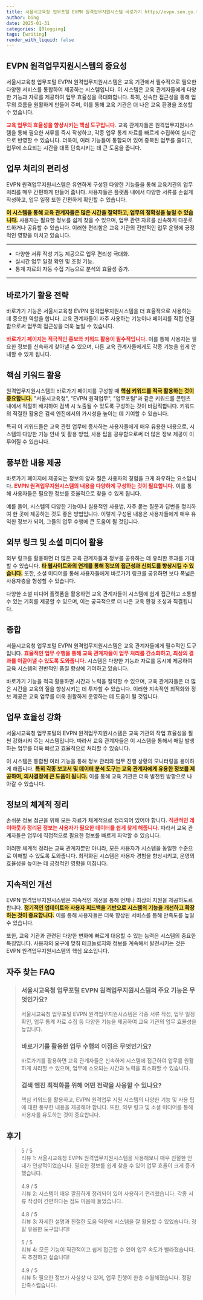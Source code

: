 ```yaml
---
title: 서울시교육청 업무포털 EVPN 원격업무지원시스템 바로가기 https//evpn.sen.go.kr 신속한 접근
author: bing
date: 2025-01-31
categories: [Blogging]
tags: [writing]
render_with_liquid: false
---
```



<h2 id='EVPN_원격업무지원시스템의_중요성'>EVPN 원격업무지원시스템의 중요성</h2>

<p>서울시교육청 업무포털 EVPN 원격업무지원시스템은 교육 기관에서 필수적으로 필요한 다양한 서비스를 통합하여 제공하는 시스템입니다. 이 시스템은 교육 관계자들에게 다양한 기능과 자료를 제공하여 업무 효율성을 극대화합니다. 특히, 신속한 접근성을 통해 업무의 흐름을 원활하게 만들어 주며, 이를 통해 교육 기관은 더 나은 교육 환경을 조성할 수 있습니다.</p>

<p><b><span style="color: #ee2323;">교육 업무의 효율성을 향상시키는 핵심 도구입니다.</span></b> 교육 관계자들은 원격업무지원시스템을 통해 필요한 서류를 즉시 작성하고, 각종 업무 통계 자료를 빠르게 수집하여 실시간으로 반영할 수 있습니다. 더욱이, 여러 기능들이 통합되어 있어 중복된 업무를 줄이고, 업무에 소요되는 시간을 대폭 단축시키는 데 큰 도움을 줍니다.</p>

<h2 id='업무_처리의_편리성'>업무 처리의 편리성</h2>

<p>EVPN 원격업무지원시스템은 유연하게 구성된 다양한 기능들을 통해 교육기관의 업무 처리를 매우 간편하게 만들어 줍니다. 사용자들은 플랫폼 내에서 다양한 서류를 손쉽게 작성하고, 업무 일정 또한 간편하게 확인할 수 있습니다.</p>

<p><b><span style="background-color: #ffe066;">이 시스템을 통해 교육 관계자들은 많은 시간을 절약하고, 업무의 정확성을 높일 수 있습니다.</span></b> 사용자는 필요한 정보를 쉽게 찾을 수 있으며, 업무 관련 자료를 신속하게 다운로드하거나 공유할 수 있습니다. 이러한 편리함은 교육 기관의 전반적인 업무 운영에 긍정적인 영향을 미치고 있습니다.</p>

<hr />

<ul>
    <li>다양한 서류 작성 기능 제공으로 업무 편리성 극대화.</li>
    <li>실시간 업무 일정 확인 및 조정 기능.</li>
    <li>통계 자료의 자동 수집 기능으로 분석의 효율성 증가.</li>
</ul>

<hr />

<h2 id='바로가기_활용'>바로가기 활용 전략</h2>

<p>바로가기 기능은 서울시교육청 EVPN 원격업무지원시스템을 더 효율적으로 사용하는 데 중요한 역할을 합니다. 교육 관계자들이 자주 사용하는 기능이나 페이지를 직접 연결함으로써 업무의 접근성을 더욱 높일 수 있습니다.</p>

<p><b><span style="color: #ee2323;">바로가기 페이지는 적극적인 홍보와 키워드 활용이 필수적입니다.</span></b> 이를 통해 사용자는 필요한 정보를 신속하게 찾아낼 수 있으며, 다른 교육 관계자들에게도 각종 기능을 쉽게 안내할 수 있게 됩니다.</p>

<h2 id='핵심_키워드_활용'>핵심 키워드 활용</h2>

<p>원격업무지원시스템의 바로가기 페이지를 구성할 때 <b><span style="background-color: #ffe066;">핵심 키워드를 적극 활용하는 것이 중요합니다.</span></b> "서울시교육청", "EVPN 원격업무", "업무포털"과 같은 키워드를 콘텐츠 내에서 적절히 배치하여 검색 시 노출될 수 있도록 구성하는 것이 바람직합니다. 키워드의 적절한 활용은 검색 엔진에서의 가시성을 높이는 데 기여할 수 있습니다.</p>

<p>특히 이 키워드들은 교육 관련 업무에 종사하는 사용자들에게 매우 유용한 내용으로, 시스템의 다양한 기능 안내 및 활용 방법, 사용 팁을 공유함으로써 더 많은 정보 제공이 이루어질 수 있습니다.</p>

<h2 id='풍부한_내용_제공'>풍부한 내용 제공</h2>

<p>바로가기 페이지에 제공되는 정보의 양과 질은 사용자의 경험을 크게 좌우하는 요소입니다. <b><span style="color: #ee2323;">EVPN 원격업무지원시스템의 내용을 다양하게 구성하는 것이 필요합니다.</span></b> 이를 통해 사용자들은 필요한 정보를 효율적으로 찾을 수 있게 됩니다.</p>

<p>예를 들어, 시스템의 다양한 기능이나 실용적인 사용법, 자주 묻는 질문과 답변을 정리하여 한 곳에 제공하는 것도 좋은 방법입니다. 이렇게 구성된 내용은 사용자들에게 매우 유익한 정보가 되어, 그들의 업무 수행에 큰 도움이 될 것입니다.</p>

<h2 id='외부_링크_활용'>외부 링크 및 소셜 미디어 활용</h2>

<p>외부 링크를 활용하면 더 많은 교육 관계자들과 정보를 공유하는 데 유리한 효과를 기대할 수 있습니다. <b><span style="background-color: #ffe066;">타 웹사이트와의 연계를 통해 정보의 접근성과 신뢰도를 향상시킬 수 있습니다.</span></b> 또한, 소셜 미디어를 통해 사용자들에게 바로가기 링크를 공유하면 보다 폭넓은 사용자층을 형성할 수 있습니다.</p>

<p>다양한 소셜 미디어 플랫폼을 활용하면 교육 관계자들이 시스템에 쉽게 접근하고 소통할 수 있는 기회를 제공할 수 있으며, 이는 궁극적으로 더 나은 교육 환경 조성과 직결됩니다.</p>

<h2 id='종합'>종합</h2>

<p>서울시교육청 업무포털 EVPN 원격업무지원시스템은 교육 관계자들에게 필수적인 도구입니다. <b><span style="color: #ee2323;">효율적인 업무 수행을 통해 교육 관계자들이 업무 처리를 간소화하고, 최상의 결과를 이끌어낼 수 있도록 도와줍니다.</span></b> 시스템은 다양한 기능과 자료를 동시에 제공하여 교육 시스템의 전반적인 품질 향상에 기여하고 있습니다.</p>

<p>바로가기 기능을 적극 활용하면 시간과 노력을 절약할 수 있으며, 교육 관계자들은 더 많은 시간을 교육의 질을 향상시키는 데 투자할 수 있습니다. 이러한 지속적인 최적화와 정보 제공은 교육 업무를 더욱 원활하게 운영하는 데 도움이 될 것입니다.</p>

<h2 id='업무_효율성_강화'>업무 효율성 강화</h2>

<p>서울시교육청 업무포털의 EVPN 원격업무지원시스템은 교육 기관의 작업 효율성을 훨씬 강화시켜 주는 시스템입니다. 따라서 교육 관계자들은 이 시스템을 통해서 매일 발생하는 업무를 더욱 빠르고 효율적으로 처리할 수 있습니다.</p>

<p>이 시스템은 통합된 여러 기능을 통해 정보 관리와 업무 진행 상황의 모니터링을 용이하게 해줍니다. <b><span style="background-color: #ffe066;">특히 각종 보고서 및 데이터 분석 도구는 교육 관계자에게 유용한 정보를 제공하여, 의사결정에 큰 도움이 됩니다.</span></b> 이를 통해 교육 기관은 더욱 발전된 방향으로 나아갈 수 있습니다.</p>

<h2 id='정보의_체계적_정리'>정보의 체계적 정리</h2>

<p>손쉬운 정보 접근을 위해 모든 자료가 체계적으로 정리되어 있어야 합니다. <b><span style="color: #ee2323;">직관적인 레이아웃과 정리된 정보는 사용자가 필요한 데이터를 쉽게 찾게 해줍니다.</span></b> 따라서 교육 관계자들은 업무에 직접적으로 필요한 정보를 빠르게 파악할 수 있습니다.</p>

<p>이러한 체계적 정리는 교육 관계자뿐만 아니라, 모든 사용자가 시스템을 동일한 수준으로 이해할 수 있도록 도와줍니다. 최적화된 시스템은 사용자 경험을 향상시키고, 운영의 효율성을 높이는 데 긍정적인 영향을 미칩니다.</p>

<h2 id='지속적인_개선'>지속적인 개선</h2>

<p>EVPN 원격업무지원시스템은 지속적인 개선을 통해 언제나 최상의 지원을 제공하도르 합니다. <b><span style="background-color: #ffe066;">정기적인 업데이트와 사용자 피드백을 기반으로 시스템의 기능을 개선하고 확장하는 것이 중요합니다.</span></b> 이를 통해 사용자들은 더욱 향상된 서비스를 통해 만족도를 높일 수 있습니다.</p>

<p>또한, 교육 기관과 관련된 다양한 변화에 빠르게 대응할 수 있는 능력은 시스템의 중요한 특징입니다. 사용자의 요구에 맞춰 테크놀로지와 정보를 계속해서 발전시키는 것은 EVPN 원격업무지원시스템의 핵심 요소입니다.</p>


<h2 id='자주_찾는_FAQ'>자주 찾는 FAQ</h2>
<div itemscope="" itemtype="https://schema.org/FAQPage"> 
<blockquote> 
<div itemscope="" itemprop="mainEntity" itemtype="https://schema.org/Question"> 
<h3 itemprop="name">서울시교육청 업무포털 EVPN 원격업무지원시스템의 주요 기능은 무엇인가요?</h3> 
<div itemscope="" itemprop="acceptedAnswer" itemtype="https://schema.org/Answer"> 
<span itemprop="text"> 
<p>서울시교육청 업무포털 EVPN 원격업무지원시스템은 각종 서류 작성, 업무 일정 확인, 업무 통계 자료 수집 등 다양한 기능을 제공하여 교육 기관의 업무 효율성을 높입니다.</p> 
</span> 
</div> 
</div> 

<div itemscope="" itemprop="mainEntity" itemtype="https://schema.org/Question"> 
<h3 itemprop="name">바로가기를 활용한 업무 수행의 이점은 무엇인가요?</h3> 
<div itemscope="" itemprop="acceptedAnswer" itemtype="https://schema.org/Answer"> 
<span itemprop="text"> 
<p>바로가기를 활용하면 교육 관계자들은 신속하게 시스템에 접근하여 업무를 원활하게 처리할 수 있으며, 업무에 소요되는 시간과 노력을 최소화할 수 있습니다.</p> 
</span> 
</div> 
</div> 

<div itemscope="" itemprop="mainEntity" itemtype="https://schema.org/Question"> 
<h3 itemprop="name">검색 엔진 최적화를 위해 어떤 전략을 사용할 수 있나요?</h3> 
<div itemscope="" itemprop="acceptedAnswer" itemtype="https://schema.org/Answer"> 
<span itemprop="text"> 
<p>핵심 키워드를 활용하고, EVPN 원격업무 지원 시스템의 다양한 기능 및 사용 팁에 대한 풍부한 내용을 제공해야 합니다. 또한, 외부 링크 및 소셜 미디어를 통해 사용자를 유도하는 것이 중요합니다.</p> 
</span> 
</div> 
</div> 

</blockquote> 
</div>
<h2 id='후기'>후기</h2>
<div itemscope itemtype="https://schema.org/Product">
  <blockquote>
  <div itemprop="review" itemscope itemtype="https://schema.org/Review">
      <div itemprop="reviewRating" itemscope itemtype="https://schema.org/Rating"> <span itemprop="ratingValue">5</span> / <span itemprop="bestRating">5</span> </div>
      <span itemprop="reviewBody">리뷰 1: 서울시교육청 EVPN 원격업무지원시스템을 사용해보니 매우 친절한 안내가 인상적이었습니다. 필요한 정보를 쉽게 찾을 수 있어 업무 효율이 크게 증가했습니다.</span>
  </div>
  <br>
  <div itemprop="review" itemscope itemtype="https://schema.org/Review">
      <div itemprop="reviewRating" itemscope itemtype="https://schema.org/Rating"> <span itemprop="ratingValue">4.9</span> / <span itemprop="bestRating">5</span> </div>
      <span itemprop="reviewBody">리뷰 2: 시스템이 매우 깔끔하게 정리되어 있어 사용하기 편리했습니다. 각종 서류 작성이 간편하다는 점도 마음에 들었습니다.</span>
  </div>
  <br>
  <div itemprop="review" itemscope itemtype="https://schema.org/Review">
      <div itemprop="reviewRating" itemscope itemtype="https://schema.org/Rating"> <span itemprop="ratingValue">4.8</span> / <span itemprop="bestRating">5</span> </div>
      <span itemprop="reviewBody">리뷰 3: 자세한 설명과 친절한 도움 덕분에 시스템을 잘 활용할 수 있었습니다. 정말 유용한 도구입니다!</span>
  </div>
  <br>
  <div itemprop="review" itemscope itemtype="https://schema.org/Review">
      <div itemprop="reviewRating" itemscope itemtype="https://schema.org/Rating"> <span itemprop="ratingValue">5</span> / <span itemprop="bestRating">5</span> </div>
      <span itemprop="reviewBody">리뷰 4: 모든 기능이 직관적이고 쉽게 접근할 수 있어 업무 속도가 빨라졌습니다. 꼭 추천하고 싶습니다!</span>
  </div>
  <br>
  <div itemprop="review" itemscope itemtype="https://schema.org/Review">
      <div itemprop="reviewRating" itemscope itemtype="https://schema.org/Rating"> <span itemprop="ratingValue">4.9</span> / <span itemprop="bestRating">5</span> </div>
      <span itemprop="reviewBody">리뷰 5: 필요한 정보가 사실상 다 있어, 업무 진행이 한층 수월해졌습니다. 정말 만족스럽습니다.</span>
  </div>
  <br>
  </blockquote>
</div>
